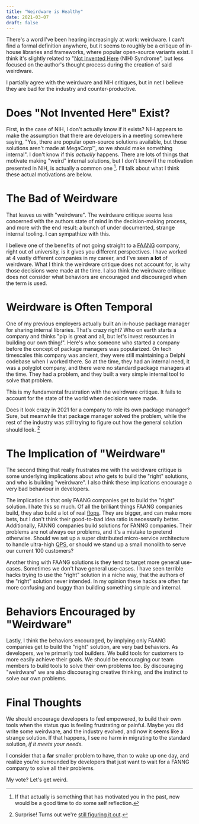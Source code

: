 ```yaml
---
title: "Weirdware is Healthy"
date: 2021-03-07
draft: false
---
```


There's a word I've been hearing increasingly at work: weirdware. I can't find a formal definition anywhere, but it seems to roughly be a critique of in-house libraries and frameworks, where popular open-source variants exist. I think it's slightly related to "[Not Invented Here](https://en.wikipedia.org/wiki/Not_invented_here) (NIH) Syndrome", but less focused on the author's thought process during the creation of said weirdware. 

I partially agree with the weirdware and NIH critiques, but in net I believe they are bad for the industry and counter-productive.

# Does "Not Invented Here" Exist?
First, in the case of NIH, I don't actually know if it exists? NIH appears to make the assumption that there are developers in a meeting somewhere saying, "Yes, there are popular open-source solutions available, but those solutions aren't made at MegaCorp™, so we should make something internal". I don't know if this *actually* happens. There are lots of things that motivate making "weird" internal solutions, but I don't know if the motivation presented in NIH, is actually a common one [^motivations]. I'll talk about what I think these actual motivations are below.

[^motivations]: If that actually is something that has motivated you in the past, now would be a good time to do some self reflection.

# The Bad of Weirdware
That leaves us with "weirdware". The weirdware critique seems less concerned with the authors state of mind in the decision-making process, and more with the end result: a bunch of under documented, strange internal tooling. I can sympathize with this. 

I believe one of the benefits of not going straight to a [FAANG](https://en.wikipedia.org/wiki/Big_Tech#FAANG) company, right out of university, is it gives you different perspectives. I have worked at 4 vastly different companies in my career, and I've seen **a lot** of weirdware. What I think the weirdware critique does not account for, is why those decisions were made at the time. I also think the weirdware critique does not consider what behaviors are encouraged and discouraged when the term is used.  

# Weirdware is Often Temporal
One of my previous employers actually built an in-house package manager for sharing internal libraries. That's crazy right? Who on earth starts a company and thinks "pip is great and all, but let's invest resources in building our own thing!". Here's who: someone who started a company before the concept of package managers was popularized. On tech timescales this company was ancient, they were still maintaining a Delphi codebase when I worked there. So at the time, they had an internal need, it was a polyglot company, and there were no standard package managers at the time. They had a problem, and they built a very simple internal tool to solve that problem. 

This is my fundamental frustration with the weirdware critique. It fails to account for the state of the world when decisions were made. 

Does it look crazy in 2021 for a company to role its own package manager? Sure, but meanwhile that package manager solved the problem, while the rest of the industry was still trying to figure out how the general solution should look. [^gradle]

[^gradle]: Surprise! Turns out we're [still figuring it out](/posts/we-need-better-than-gradle/).

# The Implication of "Weirdware"
The second thing that really frustrates me with the weirdware critique is some underlying implications about *who* gets to build the "right" solutions, and who is building "weirdware". I also think these implications encourage a very bad behaviour in developers.

The implication is that only FAANG companies get to build the "right" solution. I hate this so much. Of all the brilliant things FAANG companies build, they also build a lot of real [flops](http://www.gwtproject.org/). They are bigger, and can make more bets, but I don't think their good-to-bad idea ratio is necessarily better. Additionally, FANNG companies build solutions for FANNG companies. Their problems are not always our problems, and it's a mistake to pretend otherwise. Should we set up a super distributed micro-service architecture to handle ultra-high [QPS](https://en.wikipedia.org/wiki/Queries_per_second), or should we stand up a small monolith to serve our current 100 customers?

Another thing with FAANG solutions is they tend to target more general use-cases. Sometimes we don't have general use-cases. I have seen terrible hacks trying to use the "right" solution in a niche way, that the authors of the "right" solution never intended.  In my opinion these hacks are often far more confusing and buggy than building something simple and internal.

# Behaviors Encouraged by "Weirdware"
Lastly, I think the behaviors encouraged, by implying only FAANG companies get to build the "right" solution, are very bad behaviors. As developers, we're primarily tool builders. We build tools for customers to more easily achieve their goals. We should be encouraging our team members to build tools to solve their own problems too. By discouraging "weirdware" we are also discouraging creative thinking, and the instinct to solve our own problems.

# Final Thoughts 
We should encourage developers to feel empowered, to build their own tools when the status quo is feeling frustrating or painful. Maybe you did write some weirdware, and the industry evolved, and now it seems like a strange solution. If that happens, I see no harm in migrating to the standard solution, *if it meets your needs*. 

I consider that a **far** smaller problem to have, than to wake up one day, and realize you're surrounded by developers that just want to wait for a FANNG company to solve all their problems.

My vote?
Let's get weird.

